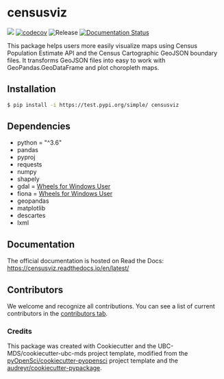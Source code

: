 # censusviz 

![](https://github.com/elliotttrio/censusviz/workflows/build/badge.svg) [![codecov](https://codecov.io/gh/elliotttrio/censusviz/branch/main/graph/badge.svg)](https://codecov.io/gh/elliotttrio/censusviz) ![Release](https://github.com/elliotttrio/censusviz/workflows/Release/badge.svg) [![Documentation Status](https://readthedocs.org/projects/censusviz/badge/?version=latest)](https://censusviz.readthedocs.io/en/latest/?badge=latest)

This package helps users more easily visualize maps using Census Population Estimate API and the Census Cartographic GeoJSON boundary files. It transforms GeoJSON files into easy to work with GeoPandas.GeoDataFrame and plot choropleth maps.

## Installation

```bash
$ pip install -i https://test.pypi.org/simple/ censusviz
```
## Dependencies

- python = "^3.6"
- pandas 
- pyproj 
- requests 
- numpy 
- shapely 
- gdal = [Wheels for Windows User](https://www.lfd.uci.edu/~gohlke/pythonlibs/#gdal)
- fiona = [Wheels for Windows User](https://www.lfd.uci.edu/~gohlke/pythonlibs/#fiona)
- geopandas 
- matplotlib 
- descartes 
- lxml


## Documentation

The official documentation is hosted on Read the Docs: https://censusviz.readthedocs.io/en/latest/

## Contributors

We welcome and recognize all contributions. You can see a list of current contributors in the [contributors tab](https://github.com/elliotttrio/censusviz/graphs/contributors).

### Credits

This package was created with Cookiecutter and the UBC-MDS/cookiecutter-ubc-mds project template, modified from the [pyOpenSci/cookiecutter-pyopensci](https://github.com/pyOpenSci/cookiecutter-pyopensci) project template and the [audreyr/cookiecutter-pypackage](https://github.com/audreyr/cookiecutter-pypackage).

